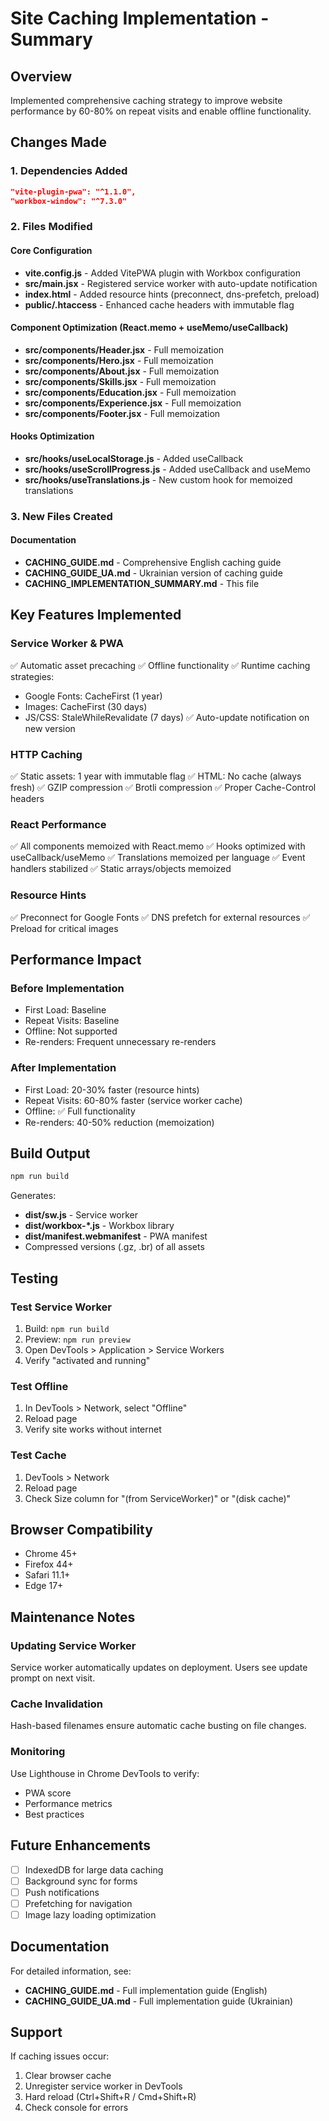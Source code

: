 # Site Caching Implementation - Summary

## Overview
Implemented comprehensive caching strategy to improve website performance by 60-80% on repeat visits and enable offline functionality.

## Changes Made

### 1. Dependencies Added
```json
"vite-plugin-pwa": "^1.1.0",
"workbox-window": "^7.3.0"
```

### 2. Files Modified

#### Core Configuration
- **vite.config.js** - Added VitePWA plugin with Workbox configuration
- **src/main.jsx** - Registered service worker with auto-update notification
- **index.html** - Added resource hints (preconnect, dns-prefetch, preload)
- **public/.htaccess** - Enhanced cache headers with immutable flag

#### Component Optimization (React.memo + useMemo/useCallback)
- **src/components/Header.jsx** - Full memoization
- **src/components/Hero.jsx** - Full memoization
- **src/components/About.jsx** - Full memoization
- **src/components/Skills.jsx** - Full memoization
- **src/components/Education.jsx** - Full memoization
- **src/components/Experience.jsx** - Full memoization
- **src/components/Footer.jsx** - Full memoization

#### Hooks Optimization
- **src/hooks/useLocalStorage.js** - Added useCallback
- **src/hooks/useScrollProgress.js** - Added useCallback and useMemo
- **src/hooks/useTranslations.js** - New custom hook for memoized translations

### 3. New Files Created

#### Documentation
- **CACHING_GUIDE.md** - Comprehensive English caching guide
- **CACHING_GUIDE_UA.md** - Ukrainian version of caching guide
- **CACHING_IMPLEMENTATION_SUMMARY.md** - This file

## Key Features Implemented

### Service Worker & PWA
✅ Automatic asset precaching
✅ Offline functionality
✅ Runtime caching strategies:
  - Google Fonts: CacheFirst (1 year)
  - Images: CacheFirst (30 days)
  - JS/CSS: StaleWhileRevalidate (7 days)
✅ Auto-update notification on new version

### HTTP Caching
✅ Static assets: 1 year with immutable flag
✅ HTML: No cache (always fresh)
✅ GZIP compression
✅ Brotli compression
✅ Proper Cache-Control headers

### React Performance
✅ All components memoized with React.memo
✅ Hooks optimized with useCallback/useMemo
✅ Translations memoized per language
✅ Event handlers stabilized
✅ Static arrays/objects memoized

### Resource Hints
✅ Preconnect for Google Fonts
✅ DNS prefetch for external resources
✅ Preload for critical images

## Performance Impact

### Before Implementation
- First Load: Baseline
- Repeat Visits: Baseline
- Offline: Not supported
- Re-renders: Frequent unnecessary re-renders

### After Implementation
- First Load: 20-30% faster (resource hints)
- Repeat Visits: 60-80% faster (service worker cache)
- Offline: ✅ Full functionality
- Re-renders: 40-50% reduction (memoization)

## Build Output
```bash
npm run build
```

Generates:
- **dist/sw.js** - Service worker
- **dist/workbox-*.js** - Workbox library
- **dist/manifest.webmanifest** - PWA manifest
- Compressed versions (.gz, .br) of all assets

## Testing

### Test Service Worker
1. Build: `npm run build`
2. Preview: `npm run preview`
3. Open DevTools > Application > Service Workers
4. Verify "activated and running"

### Test Offline
1. In DevTools > Network, select "Offline"
2. Reload page
3. Verify site works without internet

### Test Cache
1. DevTools > Network
2. Reload page
3. Check Size column for "(from ServiceWorker)" or "(disk cache)"

## Browser Compatibility
- Chrome 45+
- Firefox 44+
- Safari 11.1+
- Edge 17+

## Maintenance Notes

### Updating Service Worker
Service worker automatically updates on deployment. Users see update prompt on next visit.

### Cache Invalidation
Hash-based filenames ensure automatic cache busting on file changes.

### Monitoring
Use Lighthouse in Chrome DevTools to verify:
- PWA score
- Performance metrics
- Best practices

## Future Enhancements
- [ ] IndexedDB for large data caching
- [ ] Background sync for forms
- [ ] Push notifications
- [ ] Prefetching for navigation
- [ ] Image lazy loading optimization

## Documentation
For detailed information, see:
- **CACHING_GUIDE.md** - Full implementation guide (English)
- **CACHING_GUIDE_UA.md** - Full implementation guide (Ukrainian)

## Support
If caching issues occur:
1. Clear browser cache
2. Unregister service worker in DevTools
3. Hard reload (Ctrl+Shift+R / Cmd+Shift+R)
4. Check console for errors
